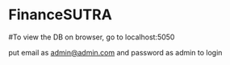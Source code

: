 # FinanceSUTRA

#To view the DB on browser, go to localhost:5050

put email as admin@admin.com and password as admin to login

